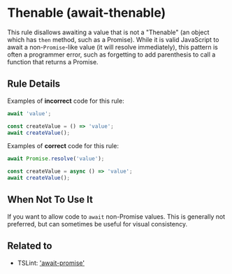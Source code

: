 # Thenable (await-thenable)

This rule disallows awaiting a value that is not a "Thenable" (an object which has `then` method, such as a Promise). While it is valid JavaScript to await a non-`Promise`-like value (it will resolve immediately), this pattern is often a programmer error, such as forgetting to add parenthesis to call a function that returns a Promise.

## Rule Details

Examples of **incorrect** code for this rule:

```ts
await 'value';

const createValue = () => 'value';
await createValue();
```

Examples of **correct** code for this rule:

```ts
await Promise.resolve('value');

const createValue = async () => 'value';
await createValue();
```

## When Not To Use It

If you want to allow code to `await` non-Promise values. This is generally not preferred, but can sometimes be useful for visual consistency.

## Related to

* TSLint: ['await-promise'](https://palantir.github.io/tslint/rules/await-promise)
